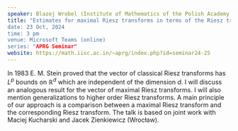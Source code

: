 ```yaml
---
speaker: Blazej Wrobel (Institute of Mathematics of the Polish Academy of Science and University of Wroclaw, Poland)
title: "Estimates for maximal Riesz transforms in terms of the Riesz transforms: dimension-free bounds on L^p
date: 23 Oct, 2024
time: 3 pm
venue: Microsoft Teams (online)
series: "APRG Seminar"
website: https://math.iisc.ac.in/~aprg/index.php?id=seminar24-25
---
```


In 1983 E. M. Stein proved that the vector of classical Riesz transforms has $L^p$ bounds on $\mathbb R^d$ which are independent of the dimension $d$.
I will discuss an analogous result for the vector of maximal Riesz transforms. I will also mention generalizations to higher order Riesz transforms.
A main principle of our approach is a comparison between a maximal Riesz transform and the corresponding Riesz transform. The talk is based on joint
work with Maciej Kucharski and Jacek Zienkiewicz (Wrocław).
